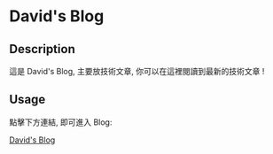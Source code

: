# David's Blog

## Description

這是 David's Blog, 主要放技術文章, 你可以在這裡閱讀到最新的技術文章 !

## Usage

點擊下方連結, 即可進入 Blog:

[David's Blog](https://davidblog.github.io/)
